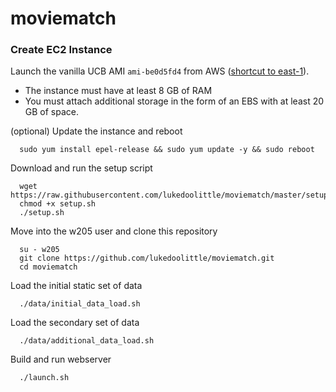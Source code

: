 # moviematch

### Create EC2 Instance

Launch the vanilla UCB AMI `ami-be0d5fd4` from AWS ([shortcut to east-1](https://console.aws.amazon.com/ec2/v2/home?region=us-east-1#LaunchInstanceWizard:ami=ami-be0d5fd4)).

* The instance must have at least 8 GB of RAM
* You must attach additional storage in the form of an EBS with at least 20 GB of space.

(optional) Update the instance and reboot

      sudo yum install epel-release && sudo yum update -y && sudo reboot
	  
Download and run the setup script

      wget https://raw.githubusercontent.com/lukedoolittle/moviematch/master/setup.sh
      chmod +x setup.sh
      ./setup.sh
	  
Move into the w205 user and clone this repository

      su - w205
      git clone https://github.com/lukedoolittle/moviematch.git
      cd moviematch

Load the initial static set of data

      ./data/initial_data_load.sh

Load the secondary set of data

      ./data/additional_data_load.sh
      
Build and run webserver

      ./launch.sh